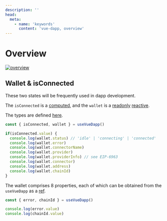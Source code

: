 ```yaml
---
description: ''
head:
  meta:
    - name: 'keywords'
      content: 'vue-dapp, overview'
---
```


# Overview

<a href="/images/overview.png" target="_blank"><img src="/images/overview.png" alt="overview" /></a>


## Wallet & isConnected

These two states will be frequently used in dapp development.

The `isConnected` is a [computed](https://vuejs.org/api/reactivity-core.html#computed), and the `wallet` is a [readonly](https://vuejs.org/api/reactivity-core.html#readonly) [reactive](https://vuejs.org/api/reactivity-core.html#reactive).

The types are defined [here](https://github.com/vu3th/vue-dapp/blob/main/packages/core/src/types/wallet.ts).

```ts
const { isConnected, wallet } = useVueDapp()

if(isConnected.value) {
  console.log(wallet.status) // 'idle' | 'connecting' | 'connected'
  console.log(wallet.error)
  console.log(wallet.connectorName)
  console.log(wallet.provider)
  console.log(wallet.providerInfo) // see EIP-6963
  console.log(wallet.connector)
  console.log(wallet.address)
  console.log(wallet.chainId)
}
```

The wallet comprises 8 properties, each of which can be obtained from the `useVueDapp` as a [ref](https://vuejs.org/api/reactivity-core.html#ref).

```ts
const { error, chainId } = useVueDapp()

console.log(error.value)
console.log(chainId.value)
```







